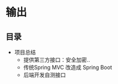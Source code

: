 #   输出

##  目录
-   项目总结
    -   提供第三方接口：安全加密..
    -   传统Spring MVC 改造成 Spring Boot
    -   后端开发自测接口